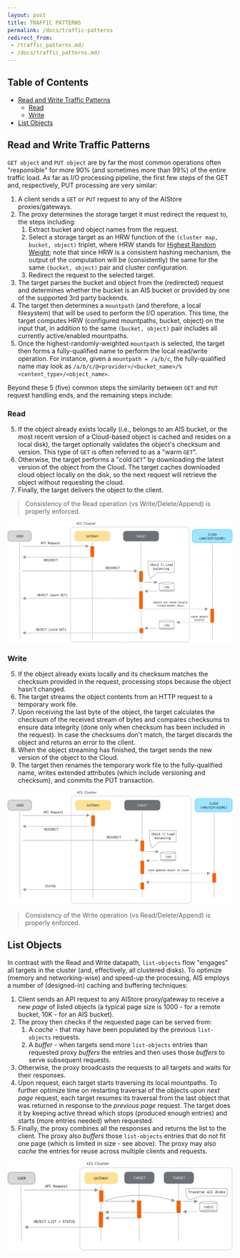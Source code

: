```yaml
---
layout: post
title: TRAFFIC PATTERNS
permalink: /docs/traffic-patterns
redirect_from:
 - /traffic_patterns.md/
 - /docs/traffic_patterns.md/
---
```


## Table of Contents

- [Read and Write Traffic Patterns](#read-and-write-traffic-patterns)
  - [Read](#read)
  - [Write](#write)
- [List Objects](#list-objects)

## Read and Write Traffic Patterns

`GET object` and `PUT object` are by far the most common operations often "responsible" for more 90% (and sometimes more than 99%) of the entire traffic load. As far as I/O processing pipeline, the first few steps of the GET and, respectively, PUT processing are very similar:

1. A client sends a `GET` or `PUT` request to any of the AIStore proxies/gateways.
2. The proxy determines the storage target it must redirect the request to, the steps including:
    1. Extract bucket and object names from the request.
    2. Select a storage target as an HRW function of the `(cluster map, bucket, object)` triplet, where HRW stands for [Highest Random Weight](https://en.wikipedia.org/wiki/Rendezvous_hashing);
       note that since HRW is a consistent hashing mechanism, the output of the computation will be (consistently) the same for the same `(bucket, object)` pair and cluster configuration.
    3. Redirect the request to the selected target.
3. The target parses the bucket and object from the (redirected) request and determines whether the bucket is an AIS bucket or provided by one of the supported 3rd party backends.
4. The target then determines a `mountpath` (and therefore, a local filesystem) that will be used to perform the I/O operation.
   This time, the target computes HRW (configured mountpaths, bucket, object) on the input that, in addition to the same `(bucket, object)` pair includes all currently active/enabled mountpaths.
5. Once the highest-randomly-weighted `mountpath` is selected, the target then forms a fully-qualified name to perform the local read/write operation.
   For instance, given a `mountpath = /a/b/c`, the fully-qualified name may look as `/a/b/c/@<provider>/<bucket_name>/%<content_type>/<object_name>`.

Beyond these 5 (five) common steps the similarity between `GET` and `PUT` request handling ends, and the remaining steps include:

### Read

5. If the object already exists locally (i.e., belongs to an AIS bucket, or the most recent version of a Cloud-based object is cached and resides on a local disk), the target optionally validates the object's checksum and version.
   This type of `GET` is often referred to as a "warm `GET`".
6. Otherwise, the target performs a "cold `GET`" by downloading the latest version of the object from the Cloud.
   The target caches downloaded cloud object locally on the disk, so the next request will retrieve the object without requesting the cloud.
7. Finally, the target delivers the object to the client.

> Consistency of the Read operation (vs Write/Delete/Append) is properly enforced.

![](images/ais-get-flow.png)

### Write

5. If the object already exists locally and its checksum matches the checksum provided in the request, processing stops because the object hasn't changed.
6. The target streams the object contents from an HTTP request to a temporary work file.
7. Upon receiving the last byte of the object, the target calculates the checksum of the received stream of bytes and compares checksums to ensure data integrity (done only when checksum has been included in the request).
   In case the checksums don't match, the target discards the object and returns an error to the client.
8. When the object streaming has finished, the target sends the new version of the object to the Cloud.
9. The target then renames the temporary work file to the fully-qualified name, writes extended attributes (which include versioning and checksum), and commits the PUT transaction.

![](images/ais-put-flow.png)

> Consistency of the Write operation (vs Read/Delete/Append) is properly enforced.

## List Objects

In contrast with the Read and Write datapath, `list-objects` flow "engages" all targets in the cluster (and, effectively, all clustered disks). To optimize (memory and networking-wise) and speed-up the processing, AIS employs a number of (designed-in) caching and buffering techniques:

1. Client sends an API request to any AIStore proxy/gateway to receive a new *page* of listed objects (a typical page size is 1000 - for a remote bucket, 10K - for an AIS bucket).
2. The proxy then checks if the requested page can be served from:
   1. A *cache* - that may have been populated by the previous `list-objects` requests.
   2. A *buffer* - when targets send more `list-objects` entries than requested proxy *buffers* the entries and then uses those *buffers* to serve subsequent requests.
3. Otherwise, the proxy broadcasts the requests to all targets and waits for their responses.
3. Upon request, each target starts traversing its local mountpaths.
   To further optimize time on restarting traversal of the objects upon *next page* request, each target resumes its traversal from the last object that was returned in response to the *previous page* request.
   The target does it by keeping active thread which stops (produced enough entries) and starts (more entries needed) when requested.
4. Finally, the proxy combines all the responses and returns the list to the client.
   The proxy also *buffers* those `list-objects` entries that do not fit one page (which is limited in size - see above).
   The proxy may also *cache* the entries for reuse across multiple clients and requests.

![](images/ais-list-flow.png)
